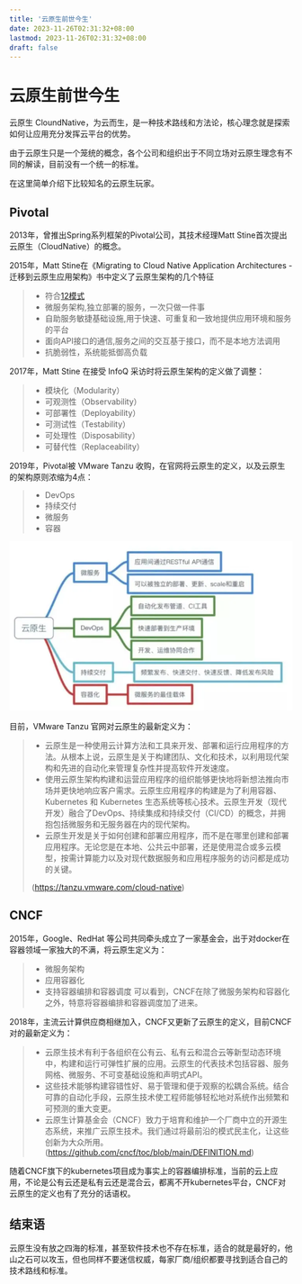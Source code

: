 ```yaml
---
title: '云原生前世今生'
date: 2023-11-26T02:31:32+08:00
lastmod: 2023-11-26T02:31:32+08:00
draft: false
---
```

# 云原生前世今生

云原生 CloundNative，为云而生，是一种技术路线和方法论，核心理念就是探索如何让应用充分发挥云平台的优势。

由于云原生只是一个笼统的概念，各个公司和组织出于不同立场对云原生理念有不同的解读，目前没有一个统一的标准。

在这里简单介绍下比较知名的云原生玩家。

## Pivotal
2013年，曾推出Spring系列框架的Pivotal公司，其技术经理Matt Stine首次提出云原生（CloudNative）的概念。

2015年，Matt Stine在《Migrating to Cloud Native Application Architectures - 迁移到云原生应用架构》书中定义了云原生架构的几个特征
> * 符合[12模式](https://wujin-master.github.io/p/12%E8%A6%81%E7%B4%A0%E5%BA%94%E7%94%A8/ "云原生15要素")
> * 微服务架构,独立部署的服务，一次只做一件事
> * 自助服务敏捷基础设施,用于快速、可重复和一致地提供应用环境和服务的平台
> * 面向API接口的通信,服务之间的交互基于接口，而不是本地方法调用
> * 抗脆弱性，系统能抵御高负载

2017年，Matt Stine 在接受 InfoQ 采访时将云原生架构的定义做了调整：

> * 模块化（Modularity）
> * 可观测性（Observability）
> * 可部署性（Deployability）
> * 可测试性（Testability）
> * 可处理性（Disposability）
> * 可替代性（Replaceability）

2019年，Pivotal被 VMware Tanzu 收购，在官网将云原生的定义，以及云原生的架构原则浓缩为4点：
> * DevOps
> * 持续交付
> * 微服务
> * 容器

![云原生4要素](云原生4要素.png)


目前，VMware Tanzu 官网对云原生的最新定义为：
> * 云原生是一种使用云计算方法和工具来开发、部署和运行应用程序的方法。从根本上说，云原生是关于构建团队、文化和技术，以利用现代架构和先进的自动化来管理复杂性并提高软件开发速度。
> * 使用云原生架构构建和运营应用程序的组织能够更快地将新想法推向市场并更快地响应客户需求。云原生应用程序的构建是为了利用容器、Kubernetes 和 Kubernetes 生态系统等核心技术。云原生开发（现代开发）融合了DevOps、持续集成和持续交付（CI/CD）的概念，并拥抱包括微服务和无服务器在内的现代架构。
> * 云原生开发是关于如何创建和部署应用程序，而不是在哪里创建和部署应用程序。无论您是在本地、公共云中部署，还是使用混合或多云模型，按需计算能力以及对现代数据服务和应用程序服务的访问都是成功的关键。
> 
> (https://tanzu.vmware.com/cloud-native)

## CNCF
2015年，Google、RedHat 等公司共同牵头成立了一家基金会，出于对docker在容器领域一家独大的不满，将云原生定义为：
> * 微服务架构
> * 应用容器化
> * 支持容器编排和容器调度
可以看到，CNCF在除了微服务架构和容器化之外，特意将容器编排和容器调度加了进来。

2018年，主流云计算供应商相继加入，CNCF又更新了云原生的定义，目前CNCF对的最新定义为：
> * 云原生技术有利于各组织在公有云、私有云和混合云等新型动态环境中，构建和运行可弹性扩展的应用。云原生的代表技术包括容器、服务网格、微服务、不可变基础设施和声明式API。
> * 这些技术能够构建容错性好、易于管理和便于观察的松耦合系统。结合可靠的自动化手段，云原生技术使工程师能够轻松地对系统作出频繁和可预测的重大变更。
> * 云原生计算基金会（CNCF）致力于培育和维护一个厂商中立的开源生态系统，来推广云原生技术。我们通过将最前沿的模式民主化，让这些创新为大众所用。
> (https://github.com/cncf/toc/blob/main/DEFINITION.md)

随着CNCF旗下的kubernetes项目成为事实上的容器编排标准，当前的云上应用，不论是公有云还是私有云还是混合云，都离不开kubernetes平台，CNCF对云原生的定义也有了充分的话语权。

## 结束语
云原生没有放之四海的标准，甚至软件技术也不存在标准，适合的就是最好的，他山之石可以攻玉，但也同样不要迷信权威，每家厂商/组织都要寻找到适合自己的技术路线和标准。